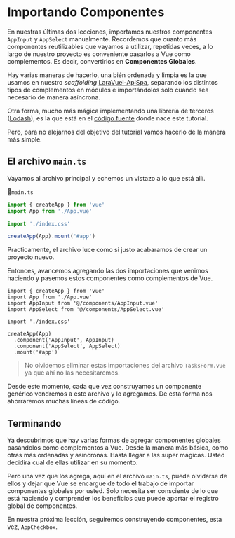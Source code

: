 # Importando Componentes

En nuestras últimas dos lecciones, importamos nuestros componentes `AppInput` y `AppSelect` manualmente. Recordemos que cuanto más componentes  reutilizables que vayamos a utilizar, repetidas veces, a lo largo de nuestro proyecto es conveniente pasarlos a Vue como complementos. Es decir, convertirlos en **Componentes Globales**.

Hay varias maneras de hacerlo, una bién ordenada y limpia es la que usamos en nuestro _scaffolding_ [LaraVuel-ApiSpa](https://caribestic.github.io/laravuel-apispa/vue/vue-global-plugins.html), separando los distintos tipos de complementos en módulos e importándolos solo cuando sea necesario de manera asíncrona.

Otra forma, mucho más mágica implementando una librería de terceros ([Lodash](https://lodash.com/)), es la que está en el [código fuente](https://github.com/Code-Pop/Vue-3-Forms/blob/master/src/main.js) donde nace este tutoríal.

Pero, para no alejarnos del objetivo del tutorial vamos hacerlo de la manera más simple.

## El archivo `main.ts`

Vayamos al archivo principal y echemos un vistazo a lo que está allí.

📃`main.ts`
```ts
import { createApp } from 'vue'
import App from './App.vue'

import './index.css'

createApp(App).mount('#app')
```



Practicamente, el archivo luce como si justo acabaramos de crear un proyecto nuevo.

Entonces, avancemos agregando las dos importaciones que venimos haciendo y pasemos estos componentes como complementos de Vue. 

```ts{3,4,9,10}
import { createApp } from 'vue'
import App from './App.vue'
import AppInput from '@/components/AppInput.vue'
import AppSelect from '@/components/AppSelect.vue'

import './index.css'

createApp(App)
  .component('AppInput', AppInput)
  .component('AppSelect', AppSelect)  
  .mount('#app')
```
>No olvidemos eliminar estas importaciones del archivo `TasksForm.vue` ya que ahí no las necesitaremos.

Desde este momento, cada que vez construyamos un componente genérico vendremos a este archivo y lo agregamos. De esta forma nos ahorraremos muchas líneas de código.

## Terminando

Ya descubrimos que hay varias formas de agregar componentes globales pasándolos como complementos a Vue. Desde la manera más básica, como otras más ordenadas y asíncronas. Hasta llegar a las super mágicas. Usted decidirá cual de ellas utilizar en su momento.

Pero una vez que los agrega, aquí en el archivo `main.ts`, puede olvidarse de ellos y dejar que Vue se encargue de todo el trabajo de importar componentes globales por usted. Solo necesita ser consciente de lo que está haciendo y comprender los beneficios que puede aportar el registro global de componentes.

En nuestra próxima lección, seguiremos construyendo componentes, esta vez, `AppCheckbox`.

